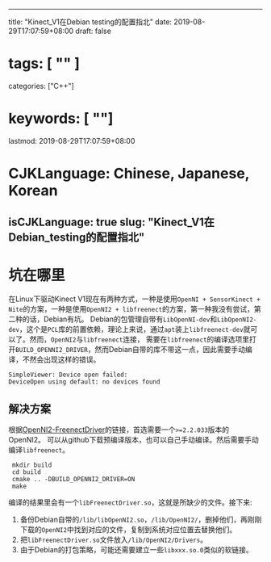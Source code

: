 
---
title: "Kinect_V1在Debian testing的配置指北"
date: 2019-08-29T17:07:59+08:00
draft: false
# tags: [ "" ]
categories: ["C++"]
# keywords: [ ""]
lastmod: 2019-08-29T17:07:59+08:00
# CJKLanguage: Chinese, Japanese, Korean
isCJKLanguage: true
slug: "Kinect_V1在Debian_testing的配置指北"
---
# 坑在哪里
在Linux下驱动Kinect V1现在有两种方式，一种是使用`OpenNI + SensorKinect + Nite`的方案，一种是使用`OpenNI2 + libfreenect`的方案，第一种我没有尝试，第二种的话，Debian有坑。
Debian的包管理自带有`LibOpenNI-dev`和`LibOpenNI2-dev`，这个是`PCL`库的前置依赖，理论上来说，通过`apt`装上`libfreenect-dev`就可以了。然而，`OpenNI2`与`libfreenect`连接，
需要在`libfreenect`的编译选项里打开`BUILD_OPENNI2_DRIVER`，然而Debian自带的库不带这一点，因此需要手动编译，不然会出现这样的错误。
```
SimpleViewer: Device open failed:
DeviceOpen using default: no devices found
```

## 解决方案

根据[OpenNI2-FreenectDriver](https://github.com/OpenKinect/libfreenect/tree/master/OpenNI2-FreenectDriver)的链接，首选需要一个`>=2.2.033`版本的OpenNI2。
可以从github下载预编译版本，也可以自己手动编译。然后需要手动编译`libfreenect`。

```shell
 mkdir build
 cd build
 cmake .. -DBUILD_OPENNI2_DRIVER=ON
 make
```

编译的结果里会有一个`libFreenectDriver.so`，这就是所缺少的文件。接下来:

1. 备份Debian自带的`/lib/libOpenNI2.so`，`/lib/OpenNI2/`，删掉他们，再刚刚下载的`OpenNI2`中找到对应的文件，复制到系统对应位置去替换他们。
2. 把`libFreenectDriver.so`文件放入`/lib/OpenNI2/Drivers`。
3. 由于Debian的打包策略，可能还需要建立一些`libxxx.so.0`类似的软链接。